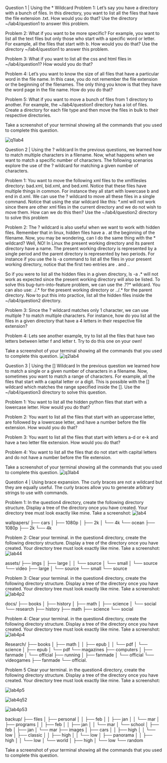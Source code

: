 Question 1 | Using the * Wildcard
Problem 1:
Let’s say you have a directory with a bunch of files. In this directory, you want to list all the files that have the file extension .txt. How would you do that? Use the directory ~/lab4/question1 to answer this problem.

Problem 2:
What if you want to be more specific? For example, you want to list all the text files but only those who start with a specific word or letter. For example, all the files that start with b. How would you do that? Use the directory ~/lab4/question1 to answer this problem.

Problem 3:
What if you want to list all the css and html files in ~/lab4/question1? How would you do that?

Problem 4:
Let’s you want to know the size of all files that have a particular word in the file name. In this case, you do not remember the file extension or the beginning of the filenames. The only thing you know is that they have the word page in the file name. How do you do that?

Problem 5:
What if you want to move a bunch of files from 1 directory to another. For example, the ~/lab4/question1 directory has a lot of files. Create a directory for each file type and then move the files in bulk to their respective directories.

Take a screenshot of your terminal showing all the commands that you used to complete this question.

![q1lab4](../imgs/lab42q1.png)






Question 2 | Using the ? wildcard
In the previous questions, we learned how to match multiple characters in a filename. Now, what happens when we want to match a specific number of characters. The following scenarios explore the use of the ? wildcard for matching a given number of characters.

Problem 1:
You want to move the following xml files to the xmlfilesles directory: bad.xml, bid.xml, and bed.xml. Notice that these files have multiple things in common. For instance they all start with lowercase b and end in d.xml. We can use the ? wildcard to move all these files in a single command. Notice that using the star wildcard like this: *.xml will not work since there are other xml files in the current directory and we do not wish to move them. How can we do this then? Use the ~/lab4/question2 directory to solve this problem

Problem 2:
The ? wildcard is also useful when we want to work with hidden files. Remember that in linux, hidden files have a . at the beginning of the filename. Now, you may be wondering, can I do the same thing with the * wildcard? Well, NO! In Linux the present working directory and its parent directory have a name. The present working directory is represented by a single period and the parent directory is represented by two periods. For instance if you use the ls -a command to list all the files in your present working directory, notice that the first two entries are . and ..

So if you were to list all the hidden files in a given directory, ls -a .* will not work as expected since the present working directory will also be listed. To solve this bug-turn-into-feature problem, we can use the .??* wildcard. You can also use: ./.* for the present working directory or ../.* for the parent directory. Now to put this into practice, list all the hidden files inside the ~/lab4/question2 directory.

Problem 3:
Since the ? wildcard matches only 1 character, we can use multiple ? to match multiple characters. For instance, how do you list all the files in a given directory that have a 4 letters in their respective file extension?

Problem 4:
Lets see another example, try to list all the files that have two letters between letter f and letter t. Try to do this one on your own!

Take a screenshot of your terminal showing all the commands that you used to complete this question.
![q2lab4](../imgs/lab42q2.png)




Question 3 | Using the [] Wildcard
In the previous question we learned how to match a single or a given number of characters in a filename. Now, sometimes you want to match a range of characters. For example, all the files that start with a capital letter or a digit. This is possible with the [] wildcard which matches the range specified inside the []. Use the ~/lab4/question3 directory to solve this question.

Problem 1:
You want to list all the hidden python files that start with a lowercase letter. How would you do that?

Problem 2:
You want to list all the files that start with an uppercase letter, are followed by a lowercase letter, and have a number before the file extension. How would you do that?

Problem 3:
You want to list all the files that start with letters a-d or e-k and have a two letter file extension. How would you do that?

Problem 4:
You want to list all the files that do not start with capital letters and do not have a number before the file extension.

Take a screenshot of your terminal showing all the commands that you used to complete this question.
![q3lab4](../imgs/lab42q3.png)






Question 4 | Using brace expansion.
The curly braces are not a wildcard but they are equally useful. The curly braces allow you to generate arbitrary strings to use with commands.

Problem 1:
In the question4 directory, create the following directory structure. Display a tree of the directory once you have created. Your directory tree must look exactly like mine. Take a screenshot: 
![lab4](../imgs/lab4q4p1.png)








wallpapers/
├── cars
│   ├── 1080p
│   ├── 2k
│   └── 4k
└── ocean
    ├── 1080p
    ├── 2k
    └── 4k
    
    
    
    
    
Problem 2:
Clear your terminal. in the question4 directory, create the following directory structure. Display a tree of the directory once you have created. Your directory tree must look exactly like mine. Take a screenshot:
![lab44](../imgs/lab4q4p2.png)






assets/
├── imgs
│   ├── large
│   │   └── source
│   └── small
│       └── source
└── video
    ├── large
    │   └── source
    └── small
        └── source
        
        
        
        
Problem 3:
Clear your terminal. in the question4 directory, create the following directory structure. Display a tree of the directory once you have created. Your directory tree must look exactly like mine. Take a screenshot:
![lab4p2](../imgs/lab4q4p3.png)







docs/
├── books
│   ├── history
│   ├── math
│   ├── science
│   └── social
└── research
    ├── history
    ├── math
    ├── science
    └── social
    
    
    
    
    
    
    
    
Problem 4:
Clear your terminal. in the question4 directory, create the following directory structure. Display a tree of the directory once you have created. Your directory tree must look exactly like mine. Take a screenshot:
![lab4p4](../imgs/lab4q4p4.png)














Research/
├── books
│   ├── math
│   │   ├── epub
│   │   └── pdf
│   └── science
│       ├── epub
│       └── pdf
└── magazines
    ├── computers
    │   ├── fanmade
    │   └── official
    ├── running
    │   ├── fanmade
    │   └── official
    └── videogames
        ├── fanmade
        └── official.
        
        
        
        
        
        
        
        
        
        
Problem 5
Clear your terminal. in the question4 directory, create the following directory structure. Display a tree of the directory once you have created. Your directory tree must look exactly like mine. Take a screenshot:



![lab4p5](../imgs/lab4q4p5.png)




![lab4q52](../imgs/lab4q4p522.png)





![lab4p53](../imgs/lab4q4p53.png)









backup/
├── files
│   ├── personal
│   │   ├── feb
│   │   ├── jan
│   │   └── mar
│   ├── programs
│   │   ├── feb
│   │   ├── jan
│   │   └── mar
│   └── school
│       ├── feb
│       ├── jan
│       └── mar
├── images
│   ├── cars
│   │   ├── high
│   │   └── low
│   ├── classic
│   │   ├── high
│   │   └── low
│   ├── panorama
│   │   ├── high
│   │   └── low
│   └── world
│       ├── high
│       └── low
└── random





Take a screenshot of your terminal showing all the commands that you used to complete this question.
